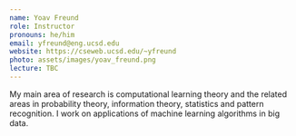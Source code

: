 ```yaml
---
name: Yoav Freund
role: Instructor
pronouns: he/him
email: yfreund@eng.ucsd.edu
website: https://cseweb.ucsd.edu/~yfreund
photo: assets/images/yoav_freund.png
lecture: TBC
---
```


My main area of research is computational learning theory and the related areas in probability theory, information theory, statistics and pattern recognition.
I work on applications of machine learning algorithms in big data.
